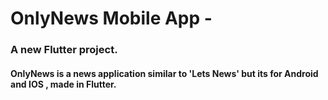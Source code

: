 #   OnlyNews Mobile App - 

### A new Flutter project.

#### OnlyNews is a news application similar to 'Lets News' but its for Android and IOS , made in Flutter. 
